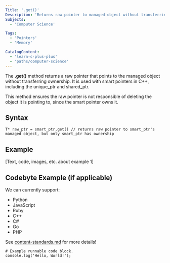 ```yaml
---
Title: '.get()' 
Description: 'Returns raw pointer to managed object without transferring ownership.' # Required; ideally under 150 characters and starts with a present-tense verb (used in search engine results and content previews)
Subjects:
  - 'Computer Science'

Tags: 
  - 'Pointers'
  - 'Memory'

CatalogContent: 
  - 'learn-c-plus-plus'
  - 'paths/computer-science'
---
```


The **.get()** method returns a raw pointer that points to the managed object without transferring ownership. It is used with smart pointers in C++, including the unique_ptr and shared_ptr. 

This method ensures the raw pointer is not responsible of deleting the object it is pointing to, since the smart pointer owns it. 

## Syntax

```pseudo 
T* raw_ptr = smart_ptr.get() // returns raw pointer to smart_ptr's managed object, but only smart_ptr has ownership
```

## Example

[Text, code, images, etc. about example 1]

## Codebyte Example (if applicable)

We can currently support:

- Python
- JavaScript
- Ruby
- C++
- C#
- Go
- PHP

See [content-standards.md](https://github.com/Codecademy/docs/blob/main/documentation/content-standards.md) for more details!

```codebyte/js
# Example runnable code block.
console.log('Hello, World!');
```